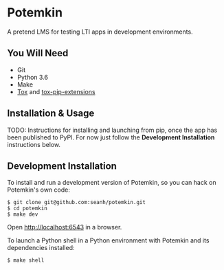 Potemkin
========

A pretend LMS for testing LTI apps in development environments.

You Will Need
-------------

* Git
* Python 3.6
* Make
* [Tox](https://tox.readthedocs.io/en/latest/) and [tox-pip-extensions](https://github.com/tox-dev/tox-pip-extensions)

Installation & Usage
--------------------

TODO: Instructions for installing and launching from pip, once the app has been
published to PyPI. For now just follow the **Development Installation**
instructions below.

Development Installation
------------------------

To install and run a development version of Potemkin, so you can hack on
Potemkin's own code:

```ShellSession
$ git clone git@github.com:seanh/potemkin.git
$ cd potemkin
$ make dev
```

Open <http://localhost:6543> in a browser.

To launch a Python shell in a Python environment with Potemkin and its
dependencies installed:

```ShellSession
$ make shell
```
